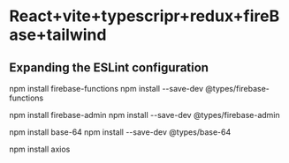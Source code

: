# React+vite+typescripr+redux+fireBase+tailwind

## Expanding the ESLint configuration

npm install firebase-functions
npm install --save-dev @types/firebase-functions

npm install firebase-admin
npm install --save-dev @types/firebase-admin

npm install base-64
npm install --save-dev @types/base-64

npm install axios
